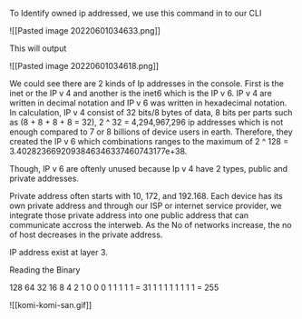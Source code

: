 To Identify owned ip addressed, we use this command in to our CLI

![[Pasted image 20220601034633.png]]

This will output

![[Pasted image 20220601034618.png]]

We could see there are 2 kinds of Ip addresses in the console. First is the inet or the IP v 4 and another is the inet6 which is the IP v 6. IP v 4 are written in decimal notation and IP v 6 was written in hexadecimal notation. In calculation, IP v 4 consist of 32 bits/8 bytes of data, 8 bits per parts such as (8 + 8 + 8 + 8 = 32), 2 ^ 32 = 4,294,967,296 ip addresses which is not enough compared to 7 or 8 billions of device users in earth. Therefore, they created the IP v 6 which combinations ranges to the maximum of 2 ^ 128 =  3.4028236692093846346337460743177e+38.

Though, IP v 6 are oftenly unused because Ip v 4 have 2 types, public and private addresses. 

  

Private address often starts with 10, 172, and 192.168. Each device has its own private address and through our ISP or internet service provider, we integrate those private address into one public address that can communicate accross the interweb. As the No of networks increase, the no of host decreases in the private address. 

IP address exist at layer 3. 

Reading the Binary  

128 64 32 16 8 4 2 1
0       0   0   1  1  1 1 1 = 31
1        1    1   1  1  1 1 1  = 255

![[komi-komi-san.gif]]

